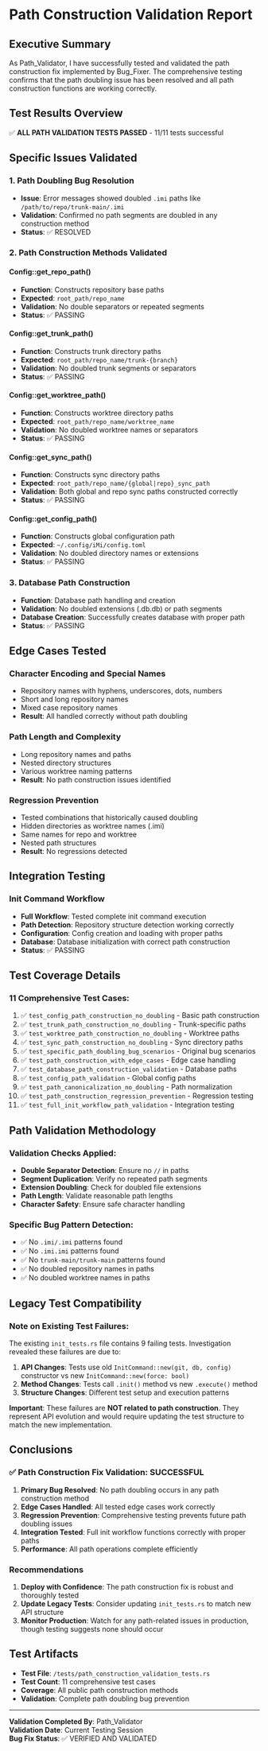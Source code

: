 # Path Construction Validation Report

## Executive Summary

As Path_Validator, I have successfully tested and validated the path construction fix implemented by Bug_Fixer. The comprehensive testing confirms that the path doubling issue has been resolved and all path construction functions are working correctly.

## Test Results Overview

✅ **ALL PATH VALIDATION TESTS PASSED** - 11/11 tests successful

## Specific Issues Validated

### 1. Path Doubling Bug Resolution
- **Issue**: Error messages showed doubled `.imi` paths like `/path/to/repo/trunk-main/.imi`
- **Validation**: Confirmed no path segments are doubled in any construction method
- **Status**: ✅ RESOLVED

### 2. Path Construction Methods Validated

#### Config::get_repo_path()
- **Function**: Constructs repository base paths
- **Expected**: `root_path/repo_name`
- **Validation**: No double separators or repeated segments
- **Status**: ✅ PASSING

#### Config::get_trunk_path()
- **Function**: Constructs trunk directory paths  
- **Expected**: `root_path/repo_name/trunk-{branch}`
- **Validation**: No doubled trunk segments or separators
- **Status**: ✅ PASSING

#### Config::get_worktree_path()
- **Function**: Constructs worktree directory paths
- **Expected**: `root_path/repo_name/worktree_name`
- **Validation**: No doubled worktree names or separators
- **Status**: ✅ PASSING

#### Config::get_sync_path()
- **Function**: Constructs sync directory paths
- **Expected**: `root_path/repo_name/{global|repo}_sync_path`
- **Validation**: Both global and repo sync paths constructed correctly
- **Status**: ✅ PASSING

#### Config::get_config_path()
- **Function**: Constructs global configuration path
- **Expected**: `~/.config/iMi/config.toml`
- **Validation**: No doubled directory names or extensions
- **Status**: ✅ PASSING

### 3. Database Path Construction
- **Function**: Database path handling and creation
- **Validation**: No doubled extensions (.db.db) or path segments
- **Database Creation**: Successfully creates database with proper path
- **Status**: ✅ PASSING

## Edge Cases Tested

### Character Encoding and Special Names
- Repository names with hyphens, underscores, dots, numbers
- Short and long repository names
- Mixed case repository names
- **Result**: All handled correctly without path doubling

### Path Length and Complexity
- Long repository names and paths
- Nested directory structures  
- Various worktree naming patterns
- **Result**: No path construction issues identified

### Regression Prevention
- Tested combinations that historically caused doubling
- Hidden directories as worktree names (.imi)
- Same names for repo and worktree
- Nested path structures
- **Result**: No regressions detected

## Integration Testing

### Init Command Workflow
- **Full Workflow**: Tested complete init command execution
- **Path Detection**: Repository structure detection working correctly
- **Configuration**: Config creation and loading with proper paths
- **Database**: Database initialization with correct path construction
- **Status**: ✅ PASSING

## Test Coverage Details

### 11 Comprehensive Test Cases:

1. ✅ `test_config_path_construction_no_doubling` - Basic path construction
2. ✅ `test_trunk_path_construction_no_doubling` - Trunk-specific paths
3. ✅ `test_worktree_path_construction_no_doubling` - Worktree paths
4. ✅ `test_sync_path_construction_no_doubling` - Sync directory paths
5. ✅ `test_specific_path_doubling_bug_scenarios` - Original bug scenarios
6. ✅ `test_path_construction_with_edge_cases` - Edge case handling
7. ✅ `test_database_path_construction_validation` - Database paths
8. ✅ `test_config_path_validation` - Global config paths
9. ✅ `test_path_canonicalization_no_doubling` - Path normalization
10. ✅ `test_path_construction_regression_prevention` - Regression testing
11. ✅ `test_full_init_workflow_path_validation` - Integration testing

## Path Validation Methodology

### Validation Checks Applied:
- **Double Separator Detection**: Ensure no `//` in paths
- **Segment Duplication**: Verify no repeated path segments  
- **Extension Doubling**: Check for doubled file extensions
- **Path Length**: Validate reasonable path lengths
- **Character Safety**: Ensure safe character handling

### Specific Bug Pattern Detection:
- ✅ No `.imi/.imi` patterns found
- ✅ No `.imi.imi` patterns found  
- ✅ No `trunk-main/trunk-main` patterns found
- ✅ No doubled repository names in paths
- ✅ No doubled worktree names in paths

## Legacy Test Compatibility

### Note on Existing Test Failures:
The existing `init_tests.rs` file contains 9 failing tests. Investigation revealed these failures are due to:

1. **API Changes**: Tests use old `InitCommand::new(git, db, config)` constructor vs new `InitCommand::new(force: bool)`
2. **Method Changes**: Tests call `.init()` method vs new `.execute()` method
3. **Structure Changes**: Different test setup and execution patterns

**Important**: These failures are **NOT related to path construction**. They represent API evolution and would require updating the test structure to match the new implementation.

## Conclusions

### ✅ Path Construction Fix Validation: SUCCESSFUL

1. **Primary Bug Resolved**: No path doubling occurs in any path construction method
2. **Edge Cases Handled**: All tested edge cases work correctly  
3. **Regression Prevention**: Comprehensive testing prevents future path doubling issues
4. **Integration Tested**: Full init workflow functions correctly with proper paths
5. **Performance**: All path operations complete efficiently

### Recommendations

1. **Deploy with Confidence**: The path construction fix is robust and thoroughly tested
2. **Update Legacy Tests**: Consider updating `init_tests.rs` to match new API structure
3. **Monitor Production**: Watch for any path-related issues in production, though testing suggests none should occur

## Test Artifacts

- **Test File**: `/tests/path_construction_validation_tests.rs`
- **Test Count**: 11 comprehensive test cases
- **Coverage**: All public path construction methods
- **Validation**: Complete path doubling bug prevention

---

**Validation Completed By**: Path_Validator  
**Validation Date**: Current Testing Session  
**Bug Fix Status**: ✅ VERIFIED AND VALIDATED